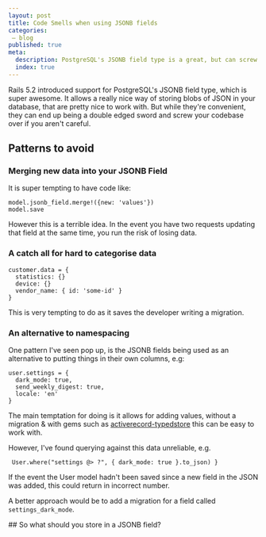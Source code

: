 ```yaml
---
layout: post
title: Code Smells when using JSONB fields
categories:
 – blog
published: true
meta:
  description: PostgreSQL's JSONB field type is a great, but can screw you right over. 
  index: true
---
```


Rails 5.2 introduced support for PostgreSQL's JSONB field type, which is super awesome. It allows a really nice way of storing blobs of JSON in your database, that are pretty nice to work with. But while they're convenient, they can end up being a double edged sword and screw your codebase over if you aren't careful.

## Patterns to avoid

### Merging new data into your JSONB Field

It is super tempting to have code like:

    model.jsonb_field.merge!({new: 'values'})
    model.save

However this is a terrible idea. In the event you have two requests updating that field at the same time, you run the risk of losing data.

### A catch all for hard to categorise data

    customer.data = {
      statistics: {}
      device: {}
      vendor_name: { id: 'some-id' }
    }

This is very tempting to do as it saves the developer writing a migration.

### An alternative to namespacing

One pattern I've seen pop up, is the JSONB fields being used as an alternative to putting things in their own columns, e.g:

    user.settings = {
      dark_mode: true,
      send_weekly_digest: true,
      locale: 'en'
    }

The main temptation for doing is it allows for adding values, without a migration & with gems such as [activerecord-typedstore](https://github.com/byroot/activerecord-typedstore) this can be easy to work with.

However, I've found querying against this data unreliable, e.g.

     User.where("settings @> ?", { dark_mode: true }.to_json) }

If the event the User model hadn't been saved since a new field in the JSON was added, this could return in incorrect number.

A better approach would be to add a migration for a field called `settings_dark_mode`.

## So what should you store in a JSONB field?
